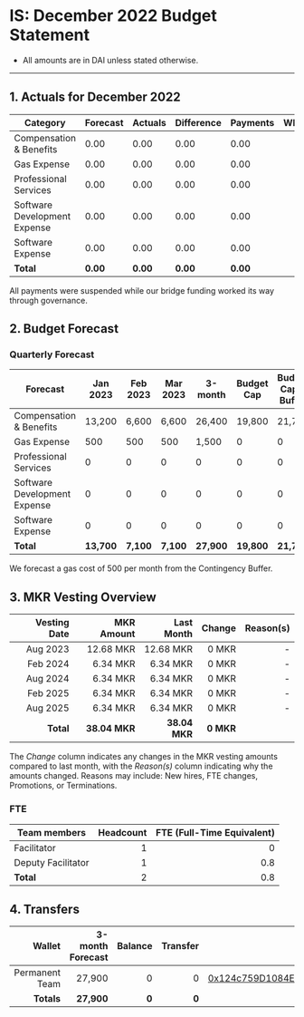 # IS: December 2022 Budget Statement

* All amounts are in DAI unless stated otherwise.

---

## 1. Actuals for December 2022

|Category                    |Forecast|Actuals|Difference|Payments|Why|
|----------------------------|--------|-------|----------|--------|---|
|Compensation & Benefits     |0.00    |0.00   |0.00      |0.00    |   |
|Gas Expense                 |0.00    |0.00   |0.00      |0.00    |   |
|Professional Services       |0.00    |0.00   |0.00      |0.00    |   |
|Software Development Expense|0.00    |0.00   |0.00      |0.00    |   |
|Software Expense            |0.00    |0.00   |0.00      |0.00    |   |
|**Total**                   |**0.00**    |**0.00**   |**0.00**      |**0.00**    |   |

All payments were suspended while our bridge funding worked its way through governance.

## 2. Budget Forecast

### Quarterly Forecast

|Forecast                    |Jan 2023|Feb 2023|Mar 2023|3-month|Budget Cap|Budget Cap + Buffer|
|----------------------------|--------|--------|--------|-------|----------|-------------------|
|Compensation & Benefits     |13,200  |6,600   |6,600   |26,400 |19,800    |21,780             |
|Gas Expense                 |500     |500     |500     |1,500  |0         |0                  |
|Professional Services       |0       |0       |0       |0      |0         |0                  |
|Software Development Expense|0       |0       |0       |0      |0         |0                  |
|Software Expense            |0       |0       |0       |0      |0         |0                  |
|**Total**                       |**13,700**  |**7,100**   |**7,100**   |**27,900** |**19,800**    |**21,780**             |

We forecast a gas cost of 500 per month from the Contingency Buffer.

## 3. MKR Vesting Overview

|  Vesting Date  |       MKR Amount | Last Month |        Change |      Reason(s) |
|---------------:|-----------------:|-----------:|--------------:|---------------:|
|  Aug 2023 	   | 12.68 MKR   |      12.68 MKR |   0 MKR |      - |
|  Feb 2024 	   | 6.34 MKR    |      6.34 MKR |    0 MKR  |      - |
|  Aug 2024 	   | 6.34 MKR    |      6.34 MKR |   0 MKR  |      - |
|  Feb 2025 	   | 6.34 MKR    |      6.34 MKR |   0 MKR  |      - |
|  Aug 2025 	   | 6.34 MKR    |      6.34 MKR |   0 MKR  |      - |
|  **Total**       | **38.04 MKR**  |**38.04 MKR**| **0 MKR** |           |

The *Change* column indicates any changes in the MKR vesting amounts compared to last month, with the *Reason(s)* column indicating why the amounts changed. Reasons may include: New hires, FTE changes, Promotions, or Terminations.

### FTE

| Team members              |Headcount|FTE (Full-Time Equivalent)|
|---------------------------|--------:|-------------------------:|
| Facilitator               |1        |0                         |
| Deputy Facilitator        |1        |0.8                       |
| **Total**                 |2        |0.8                       |

## 4. Transfers

|  Wallet | 3-month Forecast    | Balance |      Transfer |                Multi-sig Address |
|--------:|---------------------:|-------:|--------------:|---------------------------------:|
| Permanent Team |  27,900    | 0      | 0 | [0x124c759D1084E67B19a206ab85c4527Fab26c342](https://gnosis-safe.io/app/#/safes/0x124c759D1084E67B19a206ab85c4527Fab26c342) |
| **Totals**     | **27,900** | **0**  | **0** | |
